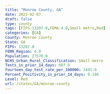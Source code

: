 ```yaml
---
title: "Monroe County, GA"
date: 2021-02-07
draft: false
type: county
tags: [FIPS:13207.0,FEMA:4.0,Small metro,Red]
categories: [GA]
County: Monroe County
State: GA
FIPS: 13207.0
FEMA_Region: 4.0
Population: 27578.0
NCHS_Urban_Rural_Classification: Small metro
Tests_in_prior_14_days: 687.0
Fourteen_day_test_rate_per_100000: 2491.0
Percent_Positivity_in_prior_14_days: 0.186
Level: Red
url: /states/GA/monroe-county
---
```



